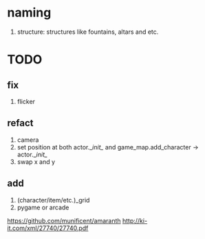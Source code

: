 # naming
1. structure: structures like fountains, altars and etc.


# TODO

## fix
1. flicker

## refact
1. camera
2. set position at both actor.\__init\__ and game_map.add_character -> actor.\__init\__
3. swap x and y

## add
1. (character/item/etc.)_grid
2. pygame or arcade


https://github.com/munificent/amaranth
http://ki-it.com/xml/27740/27740.pdf